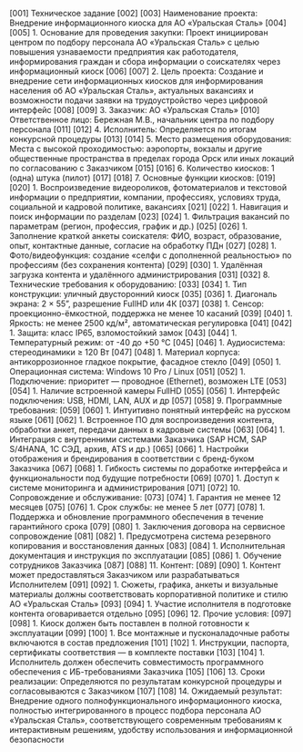 [001] Техническое задание
[002] 
[003] Наименование проекта: Внедрение информационного киоска для АО «Уральская Сталь»
[004] 
[005] 1. Основание для проведения закупки: Проект инициирован центром по подбору персонала АО «Уральская Сталь» с целью повышения узнаваемости предприятия как работодателя, информирования граждан и сбора информации о соискателях через информационный киоск
[006] 
[007] 2. Цель проекта: Создание и внедрение сети информационных киосков для информирования населения об АО «Уральская Сталь», актуальных вакансиях и возможности подачи заявки на трудоустройство через цифровой интерфейс
[008] 
[009] 3. Заказчик: АО «Уральская Сталь»
[010] Ответственное лицо: Бережная М.В., начальник центра по подбору персонала
[011] 
[012] 4. Исполнитель: Определяется по итогам конкурсной процедуры
[013] 
[014] 5. Место размещения оборудования: Места с высокой проходимостью: аэропорты, вокзалы и другие общественные пространства в пределах города Орск или иных локаций по согласованию с Заказчиком
[015] 
[016] 6. Количество киосков: 1 (одна) штука (пилот)
[017] 
[018] 7. Основные функции киосков:
[019] 
[020] 1. Воспроизведение видеороликов, фотоматериалов и текстовой информации о предприятии, компании, профессиях, условиях труда, социальной и кадровой политике, вакансиях
[021] 
[022] 1. Навигация и поиск информации по разделам
[023] 
[024] 1. Фильтрация вакансий по параметрам (регион, профессия, график и др.)
[025] 
[026] 1. Заполнение краткой анкеты соискателя: ФИО, возраст, образование, опыт, контактные данные, согласие на обработку ПДн
[027] 
[028] 1. Фото/видеофункция: создание «селфи с дополненной реальностью» по профессиям (без сохранения контента)
[029] 
[030] 1. Удалённая загрузка контента и удалённого администрирования
[031] 
[032] 8. Технические требования к оборудованию:
[033] 
[034] 1. Тип конструкции: уличный двусторонний киоск
[035] 
[036] 1. Диагональ экрана: 2 × 55”, разрешение FullHD или 4К
[037] 
[038] 1. Сенсор: проекционно-ёмкостной, поддержка не менее 10 касаний
[039] 
[040] 1. Яркость: не менее 2500 кд/м², автоматическая регулировка
[041] 
[042] 1. Защита: класс IP65, взломостойкий замок
[043] 
[044] 1. Температурный режим: от -40 до +50 °C
[045] 
[046] 1. Аудиосистема: стереодинамики ≥ 120 Вт
[047] 
[048] 1. Материал корпуса: антикоррозионное гладкое покрытие, фасадное стекло
[049] 
[050] 1. Операционная система: Windows 10 Pro / Linux
[051] 
[052] 1. Подключение: приоритет — проводное (Ethernet), возможен LTE
[053] 
[054] 1. Наличие встроенной камеры FullHD
[055] 
[056] 1. Интерфейс подключения: USB, HDMI, LAN, AUX и др
[057] 
[058] 9. Программные требования:
[059] 
[060] 1. Интуитивно понятный интерфейс на русском языке
[061] 
[062] 1. Встроенное ПО для воспроизведения контента, обработки анкет, передачи данных в кадровые системы
[063] 
[064] 1. Интеграция с внутренними системами Заказчика (SAP HCM, SAP S/4HANA, 1С СЭД, архив, ATS и др.)
[065] 
[066] 1. Настройки отображения и брендирования в соответствии с бренд-буком Заказчика
[067] 
[068] 1. Гибкость системы по доработке интерфейса и функциональности под будущие потребности
[069] 
[070] 1. Доступ к системе мониторинга и администрирования
[071] 
[072] 10. Сопровождение и обслуживание:
[073] 
[074] 1. Гарантия не менее 12 месяцев
[075] 
[076] 1. Срок службы: не менее 5 лет
[077] 
[078] 1. Поддержка и обновление программного обеспечения в течение гарантийного срока
[079] 
[080] 1. Заключения договора на сервисное сопровождение
[081] 
[082] 1. Предусмотрена система резервного копирования и восстановления данных
[083] 
[084] 1. Исполнительная документация и инструкция по эксплуатации
[085] 
[086] 1. Обучение сотрудников Заказчика
[087] 
[088] 11. Контент:
[089] 
[090] 1. Контент может предоставляться Заказчиком или разрабатываться Исполнителем
[091] 
[092] 1. Сюжеты, графика, анкеты и визуальные материалы должны соответствовать корпоративной политике и стилю АО «Уральская Сталь»
[093] 
[094] 1. Участие исполнителя в подготовке контента оговаривается отдельно
[095] 
[096] 12. Прочие условия:
[097] 
[098] 1. Киоск должен быть поставлен в полной готовности к эксплуатации
[099] 
[100] 1. Все монтажные и пусконаладочные работы включаются в состав предложения
[101] 
[102] 1. Инструкции, паспорта, сертификаты соответствия — в комплекте поставки
[103] 
[104] 1. Исполнитель должен обеспечить совместимость программного обеспечения с ИБ-требованиями Заказчика
[105] 
[106] 13. Сроки реализации: Определяются по результатам конкурсной процедуры и согласовываются с Заказчиком
[107] 
[108] 14. Ожидаемый результат: Внедрение одного полнофункционального информационного киоска, полностью интегрированного в процесс подбора персонала АО «Уральская Сталь», соответствующего современным требованиям к интерактивным решениям, удобству использования и информационной безопасности
